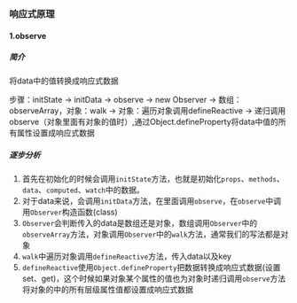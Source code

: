 ### 响应式原理

#### 1.observe

##### 简介

将data中的值转换成响应式数据

步骤：initState -> initData -> observe -> new Observer -> 数组：observeArray，对象：walk -> 对象：遍历对象调用defineReactive -> 递归调用observe（对象里面有对象的值时）,通过Object.defineProperty将data中值的所有属性设置成响应式数据

##### 逐步分析

1. 首先在初始化的时候会调用`initState`方法，也就是初始化`props`、`methods`、`data`、`computed`、`watch`中的数据。
2. 对于data来说，会调用`initData`方法，在里面调用`observe`，在`observe`中调用`Observer`构造函数(class)
3. `Observer`会判断传入的data是数组还是对象，数组调用`Observer`中的`observeArray`方法，对象调用`Observer`中的`walk`方法，通常我们的写法都是对象
4. `walk`中遍历对象调用`defineReactive`方法，传入data以及key
5. `defineReactive`使用`Object.defineProperty`把数据转换成响应式数据(设置set、get)，这个时候如果对象某个属性的值也为对象时递归调用`observe`方法将对象的中的所有层级属性值都设置成响应式数据